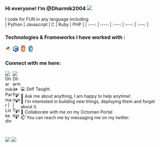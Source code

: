 <!---
Dharmik2004/Dharmik2004 is a ✨ special ✨ repository because its `README.md` (this file) appears on your GitHub profile.
You can click the Preview link to take a look at your changes. I love this default comments. So I don't remove this.
--->

### Hi everyone! I’m @Dharmik2004&nbsp;<img src="https://github.com/TheDudeThatCode/TheDudeThatCode/blob/master/Assets/Hi.gif" width="27px">

I code for FUN in any language including   
| Python | Javascript | C | Ruby | PHP |
 | :---: | :---: | :---: | :---: | :---: |
 

### Technologies & Frameworks I have worked with : 

<code><img height="20" src="https://raw.githubusercontent.com/github/explore/80688e429a7d4ef2fca1e82350fe8e3517d3494d/topics/python/python.png"></code>
<code><img height="20" src="https://raw.githubusercontent.com/github/explore/80688e429a7d4ef2fca1e82350fe8e3517d3494d/topics/cpp/cpp.png"></code>
<code><img height="20" src="https://raw.githubusercontent.com/github/explore/80688e429a7d4ef2fca1e82350fe8e3517d3494d/topics/html/html.png"></code>
<code><img height="20" src="https://raw.githubusercontent.com/github/explore/5c058a388828bb5fde0bcafd4bc867b5bb3f26f3/topics/css/css.png"></code>




### Connect with me here:  


<a href="https://www.linkedin.com/in/dharmik-parmar-773098200/">
    <img align="left" alt="Dharmik Parmar | Linkedin" width="24px" src="https://github.com/TheDudeThatCode/TheDudeThatCode/blob/master/Assets/Linkedin.svg" />
  </a>
  &nbsp; &nbsp;
   <a href="https://twitter.com/itsdharmik">
    <img align="left" alt="Dharmik Parmar | Twitter" width="26px" src="https://github.com/TheDudeThatCode/TheDudeThatCode/blob/master/Assets/Twitter.svg" />
</a> 

<br>
<br>



- 💻 Self Taught.
- 💬 Ask me about anything, I am happy to help anytime!
- 👀 I'm interested in building new things, deploying them and forget about it.
- 💞️ Collaborate with me on my Octoman Portal
- 📫 You can reach me by messaging me on my twitter.
<br>
<br>


<img src="https://github.com/TheDudeThatCode/TheDudeThatCode/blob/master/Assets/Earth.gif" height=22px>

<a href=https://github.com/Dharmik2004/octomon.github.io>
   <img src=https://img.shields.io/badge/Octomon%20%7C%20Web%20Portal-Developer-red class="center">
</a>
